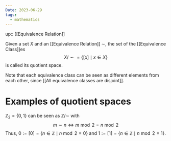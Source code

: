 ```yaml
---
Date: 2023-06-29
tags:
  - mathematics
---
```

up:: [[Equivalence Relation]]

Given a set $X$ and an [[Equivalence Relation]] $\sim$, the set of the [[Equivalence Class]]es 
$$
X/\sim = \{[x] \mid x \in X\}
$$
is called its quotient space.

Note that each equivalence class can be seen as different elements from each other, since [[All equivalence classes are disjoint]].

# Examples of quotient spaces
$\mathbb{Z}_2 = \{0, 1\}$ can be seen as $\mathbb{Z} / \sim$ with 
$$
m \sim n \iff m \bmod 2 = n\bmod2
$$
Thus, $0 := [0] = \{n \in \mathbb{Z} \mid n \bmod 2 = 0\}$ and $1 := [1] = \{n \in \mathbb{Z} \mid n \bmod 2 = 1\}$.